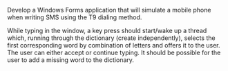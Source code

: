 Develop a Windows Forms application that will simulate a mobile phone when writing SMS using the T9 dialing method.

While typing in the window, a key press should start/wake up a thread which,
running through the dictionary (create independently), selects the first corresponding word by combination of letters
and offers it to the user. The user can either accept or continue typing.
It should be possible for the user to add a missing word to the dictionary.
